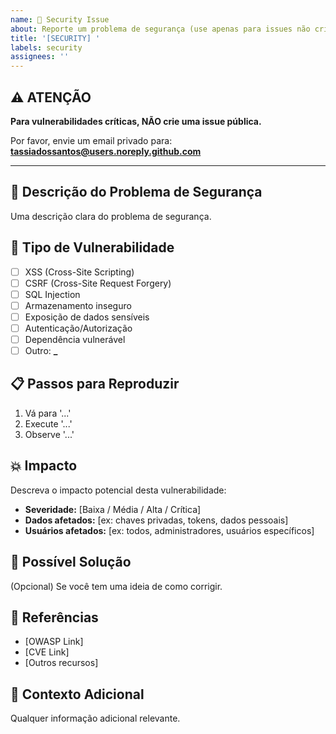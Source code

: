 ```yaml
---
name: 🔐 Security Issue
about: Reporte um problema de segurança (use apenas para issues não críticos)
title: '[SECURITY] '
labels: security
assignees: ''
---
```


## ⚠️ ATENÇÃO

**Para vulnerabilidades críticas, NÃO crie uma issue pública.**

Por favor, envie um email privado para: **tassiadossantos@users.noreply.github.com**

---

## 🔐 Descrição do Problema de Segurança

Uma descrição clara do problema de segurança.

## 🎯 Tipo de Vulnerabilidade

- [ ] XSS (Cross-Site Scripting)
- [ ] CSRF (Cross-Site Request Forgery)
- [ ] SQL Injection
- [ ] Armazenamento inseguro
- [ ] Exposição de dados sensíveis
- [ ] Autenticação/Autorização
- [ ] Dependência vulnerável
- [ ] Outro: **\_**

## 📋 Passos para Reproduzir

1. Vá para '...'
2. Execute '...'
3. Observe '...'

## 💥 Impacto

Descreva o impacto potencial desta vulnerabilidade:

- **Severidade:** [Baixa / Média / Alta / Crítica]
- **Dados afetados:** [ex: chaves privadas, tokens, dados pessoais]
- **Usuários afetados:** [ex: todos, administradores, usuários específicos]

## 🔧 Possível Solução

(Opcional) Se você tem uma ideia de como corrigir.

## 🔗 Referências

- [OWASP Link]
- [CVE Link]
- [Outros recursos]

## 📝 Contexto Adicional

Qualquer informação adicional relevante.
